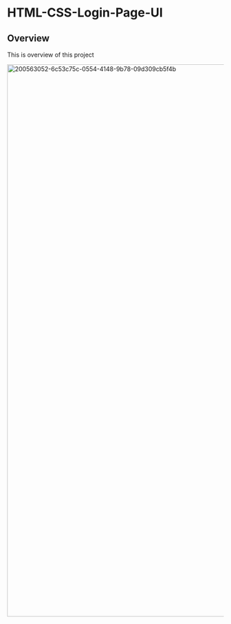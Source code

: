 # HTML-CSS-Login-Page-UI

## Overview

This is overview of this project

<img width="1280" alt="200563052-6c53c75c-0554-4148-9b78-09d309cb5f4b" src="https://user-images.githubusercontent.com/50306963/200563711-6cd325bc-9a64-46ce-a2a6-a65fee54f9ab.png">
